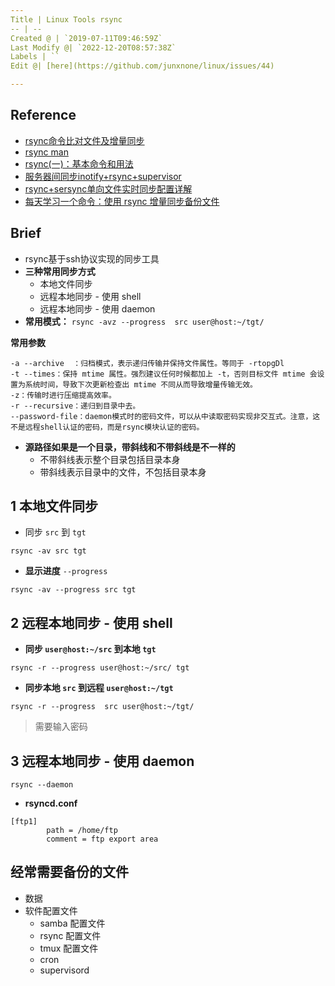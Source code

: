 ```yaml
---
Title | Linux Tools rsync
-- | --
Created @ | `2019-07-11T09:46:59Z`
Last Modify @| `2022-12-20T08:57:38Z`
Labels | ``
Edit @| [here](https://github.com/junxnone/linux/issues/44)

---
```

## Reference
- [rsync命令比对文件及增量同步](https://www.cnblogs.com/keithtt/p/7293733.html)
- [rsync man](https://www.cnblogs.com/f-ck-need-u/p/7221713.html) 
- [rsync(一)：基本命令和用法](https://www.cnblogs.com/f-ck-need-u/p/7220009.html)
- [服务器间同步inotify+rsync+supervisor](https://blog.csdn.net/liy819/article/details/52125769)
- [rsync+sersync单向文件实时同步配置详解](http://www.madown.com/2017/05/10/47/)
- [每天学习一个命令：使用 rsync 增量同步备份文件 ](https://einverne.github.io/post/2017/07/rsync-introduction.html)
 
## Brief
- rsync基于ssh协议实现的同步工具
- **三种常用同步方式**
  - 本地文件同步
  - 远程本地同步 - 使用 shell
  - 远程本地同步 - 使用 daemon
- **常用模式：** `rsync -avz --progress  src user@host:~/tgt/`

**常用参数**
```
-a --archive  ：归档模式，表示递归传输并保持文件属性。等同于 -rtopgDl
-t --times：保持 mtime 属性。强烈建议任何时候都加上 -t，否则目标文件 mtime 会设置为系统时间，导致下次更新检查出 mtime 不同从而导致增量传输无效。
-z：传输时进行压缩提高效率。
-r --recursive：递归到目录中去。
--password-file：daemon模式时的密码文件，可以从中读取密码实现非交互式。注意，这不是远程shell认证的密码，而是rsync模块认证的密码。
```

- **源路径如果是一个目录，带斜线和不带斜线是不一样的**
  - 不带斜线表示整个目录包括目录本身
  - 带斜线表示目录中的文件，不包括目录本身


## 1 本地文件同步
- 同步 `src` 到 `tgt`

```
rsync -av src tgt
```

- **显示进度** `--progress`

```
rsync -av --progress src tgt
```

## 2 远程本地同步 - 使用 shell
- **同步 `user@host:~/src` 到本地 `tgt`**

```
rsync -r --progress user@host:~/src/ tgt
```

- **同步本地 `src` 到远程 `user@host:~/tgt`**

```
rsync -r --progress  src user@host:~/tgt/
```
> 需要输入密码

## 3 远程本地同步 - 使用 daemon

```
rsync --daemon
```

- **rsyncd.conf**

```
[ftp1]
        path = /home/ftp
        comment = ftp export area
```

## 经常需要备份的文件

- 数据
- 软件配置文件
  - samba 配置文件
  - rsync 配置文件
  - tmux 配置文件
  - cron
  - supervisord

